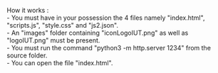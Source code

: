 How it works :  
    - You must have in your possession the 4 files namely "index.html", "scripts.js", "style.css" and "js2.json".  
    - An "images" folder containing "iconLogoIUT.png" as well as "logoIUT.png" must be present.  
    - You must run the command "python3 -m http.server 1234" from the source folder.  
    - You can open the file "index.html".  